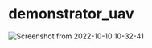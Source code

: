 # demonstrator_uav

![Screenshot from 2022-10-10 10-32-41](https://user-images.githubusercontent.com/78022926/194817289-d7288a5e-96b7-4c91-86b1-9245f7839ec3.png)

